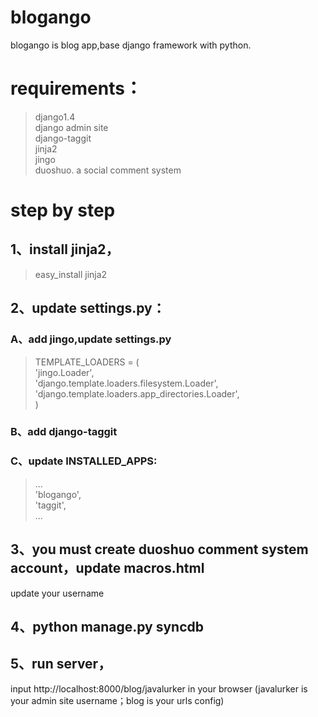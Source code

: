 blogango
========
blogango is blog app,base django framework with python.

# requirements：  
> django1.4  
> django admin site  
> django-taggit  
> jinja2  
> jingo  
> duoshuo. a social comment system  

# step by step  
## 1、install jinja2，  
> easy_install jinja2  

## 2、update settings.py：

### A、add jingo,update settings.py

> TEMPLATE_LOADERS = (  
>     'jingo.Loader',  
>     'django.template.loaders.filesystem.Loader',  
>     'django.template.loaders.app_directories.Loader',  
> )


### B、add django-taggit


### C、update INSTALLED_APPS:

> ...  
> 'blogango',  
> 'taggit',  
> ...
	

## 3、you must create duoshuo comment system account，update macros.html

> <!-- Duoshuo Comment BEGIN -->  
> <div class="ds-thread" data-thread-key="0" data-title="{{ title }}"></div>  
> <script type="text/javascript">  
> var duoshuoQuery = {short_name:"d4blog"};  
> </script>  
> <script type="text/javascript" src="http://static.duoshuo.com/embed.js" async="true"></script>  
> <!-- Duoshuo Comment END -->

update your username


## 4、python manage.py syncdb


## 5、run server，

input http://localhost:8000/blog/javalurker in your browser (javalurker is your admin site username；blog is your urls config)
